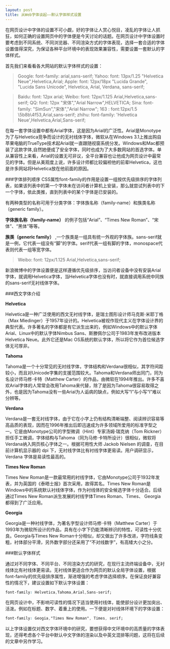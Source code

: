 ```yaml
---
layout: post
title: 从Web字体谈起——默认字体样式设置
---
```


在网页设计中字体的设置不可小觑，好的字体让人赏心悦目，凌乱的字体让人抓狂，如何正确的设置网页中的字体便是今天讨论的话题。在网页设计中字体设置时要考虑到不同系统、不同浏览器、不同渲染方式的字体表现，选择一套合适的字体设置值得深究，为保证各种平台环境中的表现效果兼容性，需要设置一套默认的字体样式。

首先我们来看看各大网站的默认字体样式的设置：


>Google:  font-family: arial,sans-serif;
>Yahoo:  font: 13px/1.25 "Helvetica Neue",Helvetica,Arial;
>Apple:  font: 12px/18px "Lucida Grande", "Lucida Sans Unicode", Helvetica, Arial, Verdana, sans-serif;

>Baidu:  font: 12px arial;
>Weibo:  font: 12px/1.125 Arial,Helvetica,sans-serif;
>QQ:     font: 12px "宋体","Arial Narrow",HELVETICA;
>Sina:   font-family: "SimSun","宋体","Arial Narrow";
>163 :   font:12px/1.5 \5b8b\4f53,Arial,sans-serif;
>zhihu:  font-family: 'Helvetica Neue',Helvetica,Arial,Sans-serif;


在每一套字体设置中都有Arial字体，这是因为Arial的广泛性。Arial是Monotype为了与Helvetica竞争而设计的无衬线体字体，微软从在Windows 3.1上推出购自苹果电脑的TrueType技术起Arial就一直跟随视窗系统分发。Windows和Mac都预装了这款字体,自然她便成了安全字体，同时也成为了大多数网站的首选字体。单从兼容性上来看，Arial的设置无可非议，全平台兼容也让他成为网页设计中最常见的字体。但是从美观度上说，许多设计师都比较偏袒他的前辈Helvetica，这也是许多网站将Helvetica放在他前面的原因。

###字体排列顺序
CSS属性font-family的作用是设置一组按优先级排序的字体列表，如果该列表中的第一个字体未在访问者计算机上安装，那么就尝试列表中的下一个字体，依此类推，直到列表中的某个字体是已安装的。

有两种类型的名称可用于分类字体：字体族名称（family-name）和族类名称（generic family）。

**字体族名称（family-name）** 的例子包括“Arial”、“Times New Roman”、“宋体”、“黑体”等等。

**族类（generic family）** ,一个族类是一组具有统一外观的字体族。sans-serif就是一例，它代表一组没有“脚”的字体。serif代表一组有脚的字体，monospace代表则代表一组等宽字体。

>Weibo:  font: 12px/1.125 Arial,Helvetica,sans-serif;

新浪微博中的字体设置便是这样遵循优先级排序，当访问者设备中没有安装Arial字体，就调用Helvetica字体，当Helvetica字体也没有时，就直接调用系统中同族的sans-serif无衬线体字体。

###西文字体介绍

**Helvetica**

Helvetica是一种广泛使用的西文无衬线字体，是瑞士图形设计师马克斯·米耶丁格（Max Miedinger）于1957年设计的。Helvetica被视作现代主义在字体设计界的典型代表。许多著名的字体都是有它派生出来的，例如Windows中的默认字体Arial、Linux中的默认字体Nimbus Sans、斯滕佩尔公司于1983年发布改进版本Helvetica Neue。此外它还是Mac OS系统的默认字体，所以将它作为首位候选字体无可厚非。

**Tahoma**

Tahoma是一个十分常见的无衬线字体，字体结构和Verdana很相似，其字符间距较小，而且对Unicode字集的支援范围较大。Tahoma和Verdana师出同门，同为名设计师马修·卡特（Matthew Carter）的作品，由微软在1994年推出。许多不喜欢Arial字体的人常常会改用Tahoma来代替，除了是因为Tahoma很容易取得之外，也是因为Tahoma没有一些Arial为人诟病的缺点，例如大写“I”与小写“l”难以分辨等。

**Verdana**

Verdana是一套无衬线字体，由于它在小字上仍有结构清晰端整、阅读辨识容易等高品质的表现，因而在1996年推出后即迅速成为许多领域所爱用的标准字型之一。它是由Monotype公司的字型微调（Hint）专家汤姆·瑞克纳（Tom Rickner）担任手工微调，字体结构与Tahoma（同为马修·卡特所设计）很相似，微软将Verdana纳入网页核心字体之一。根据可用性大师 Jackob Nielsen 的调查，在目前计算机显示器的 dpi 下，无衬线字体比有衬线字体更易读。用户调研显示，Verdana 字体是易读性最高的。

**Times New Roman**

Times New Roman是一款最常用的衬线字体，它由Monotype公司于1932年发表，并为英国的《泰晤士报》首次采用，故得其名。Times New Roman是Windows中的系统默认衬线体字体，作为衬线体的安全候选字体十分适合。后续通过Times New Roman派生发展的衬线字体Times Roman、Times、 Georgia都得到了广泛应用。

**Georgia**

Georgia是一种衬线字体，为著名字型设计师马修·卡特（Matthew Carter）于1993年为微软所设计的作品，具有在小字下仍能清晰辨识的特性，可读性十分优良。Georgia与Times New Roman十分相似，却又做出了许多改进，字符线条变粗，衬体部分平滑，另外数字部分还采用了“不对线数字”，有高矮大小之分。

###默认字体样式

通过对不同字体、不同平台、不同渲染方式的研究，在现行主流终端设备中，无衬线体比有衬线体更易读。无衬线体更适合作为网页的默认全局字体设置，根据font-family的优先级排序属性，渐进增强的考虑字体选择顺序。在保证良好兼容性的情况下，建议设置如下默认字体设置：

```css
font-family: Helvetica,Tahoma,Arial,Sans-serif;
```

在网页设计中，不影响可读性的情况下适当使用衬线体，能使部分设计更加突出、活泼。例如在标题、数字、着重上的使用。一下便是对衬线体环境下的字体设置：

```css
font-family: Geogia,"Times New Roman", Times, serif; 
```

以上字体设置仅对西文字体环境中的研究，要想获得中文环境中的高质量的字体表现，还得考虑各个平台中默认中文字体的渲染以及中英文混排等问题，这将在后续的文章中另作学习。